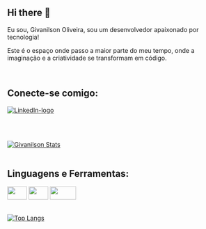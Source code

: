 ## Hi there :pencil:

Eu sou, Givanilson Oliveira, sou um desenvolvedor apaixonado por tecnologia!

Este é o espaço onde passo a maior parte do meu tempo, onde a imaginação e a criatividade se transformam em código.


<br>

## Conecte-se comigo:
<p>
<a href="https://www.linkedin.com/in/givanilson-louren%C3%A7o-de-oliveira">
<img src="https://img.shields.io/badge/LinkedIn-0077B5?style=for-the-badge&logo=linkedin&logoColor=white" alt="LinkedIn-logo"/>
</a>
</p>

<br>
<br>

[![Givanilson Stats](https://github-readme-stats.vercel.app/api?username=Givanilson29)](https://github.com/anuraghazra/github-readme-stats)
<br>
<br>
## Linguagens e Ferramentas:

<img height="30" width="45" src="https://img.shields.io/badge/HTML5-E34F26?style=for-the-badge&logo=html5&logoColor=white">
<img height="30" width="45" src="https://img.shields.io/badge/CSS-239120?&style=for-the-badge&logo=css3&logoColor=white">
<img height="30" width="60" src="https://img.shields.io/badge/JavaScript-F7DF1E?style=for-the-badge&logo=javascript&logoColor=black">
<br>
<br>

[![Top Langs](https://github-readme-stats.vercel.app/api/top-langs/?username=Givanilson29)](https://github.com/anuraghazra/github-readme-stats)

<br>
<br>









